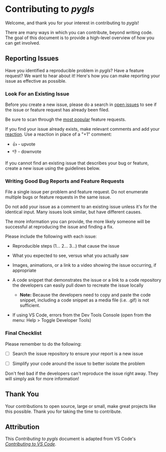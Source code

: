 # Contributing to _pygls_

Welcome, and thank you for your interest in contributing to _pygls_!

There are many ways in which you can contribute, beyond writing code. The goal of this document is to provide a high-level overview of how you can get involved.

## Reporting Issues

Have you identified a reproducible problem in _pygls_? Have a feature request? We want to hear about it! Here's how you can make reporting your issue as effective as possible.

### Look For an Existing Issue

Before you create a new issue, please do a search in [open issues](https://github.com/openlawlibrary/pygls/issues) to see if the issue or feature request has already been filed.

Be sure to scan through the [most popular](https://github.com/openlawlibrary/pygls/issues?q=is%3Aopen+is%3Aissue+label%3Afeature-request+sort%3Areactions-%2B1-desc) feature requests.

If you find your issue already exists, make relevant comments and add your [reaction](https://github.com/blog/2119-add-reactions-to-pull-requests-issues-and-comments). Use a reaction in place of a "+1" comment:

* 👍 - upvote
* 👎 - downvote

If you cannot find an existing issue that describes your bug or feature, create a new issue using the guidelines below.

### Writing Good Bug Reports and Feature Requests

File a single issue per problem and feature request. Do not enumerate multiple bugs or feature requests in the same issue.

Do not add your issue as a comment to an existing issue unless it's for the identical input. Many issues look similar, but have different causes.

The more information you can provide, the more likely someone will be successful at reproducing the issue and finding a fix.

Please include the following with each issue:

* Reproducible steps (1... 2... 3...) that cause the issue

* What you expected to see, versus what you actually saw

* Images, animations, or a link to a video showing the issue occurring, if appropriate

* A code snippet that demonstrates the issue or a link to a code repository the developers can easily pull down to recreate the issue locally

  * **Note:** Because the developers need to copy and paste the code snippet, including a code snippet as a media file (i.e. .gif) is not sufficient.

* If using VS Code, errors from the Dev Tools Console (open from the menu: Help > Toggle Developer Tools)

### Final Checklist

Please remember to do the following:

* [ ] Search the issue repository to ensure your report is a new issue

* [ ] Simplify your code around the issue to better isolate the problem

Don't feel bad if the developers can't reproduce the issue right away. They will simply ask for more information!

## Thank You

Your contributions to open source, large or small, make great projects like this possible. Thank you for taking the time to contribute.

## Attribution

This _Contributing to pygls_ document is adapted from VS Code's _[Contributing to VS Code](https://github.com/Microsoft/vscode/blob/master/CONTRIBUTING.md)_.
